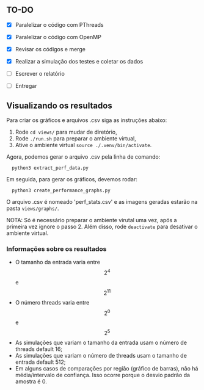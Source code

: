 ## TO-DO

- [x] Paralelizar o código com PThreads
- [x]  Paralelizar o código com OpenMP
- [x]  Revisar os códigos e merge
- [x]  Realizar a simulação dos testes e coletar os dados
- [ ]  Escrever o relatório
- [ ]  Entregar


## Visualizando os resultados

Para criar os gráficos e arquivos .csv siga as instruções abaixo:
1. Rode `cd views/` para mudar de diretório,
2. Rode `./run.sh` para preparar o ambiente virtual,
3. Ative o ambiente virtual `source ./.venv/bin/activate`.
   
Agora, podemos gerar o arquivo .csv pela linha de comando:
```
  python3 extract_perf_data.py
```
Em seguida, para gerar os gráficos, devemos rodar:
```
  python3 create_performance_graphs.py
```

O arquivo .csv é nomeado 'perf_stats.csv' e as imagens geradas estarão na pasta `views/graphs/`.

NOTA: Só é necessário preparar o ambiente virutal uma vez, após a primeira vez ignore o passo 2. Além disso, rode `deactivate` para desativar o ambiente virtual.

### Informações sobre os resultados

* O tamanho da entrada varia entre $$2^{4}$$ e $$2^{11}$$
* O número threads varia entre $$2^{0}$$ e $$2^{5}$$
* As simulações que variam o tamanho da entrada usam o número de threads default 16;
* As simulações que variam o número de threads usam o tamanho de entrada default 512;
* Em alguns casos de comparações por região (gráfico de barras), não há média/intervalo de confiança. Isso ocorre porque o desvio padrão da amostra é 0.
